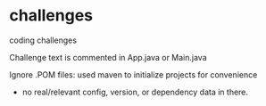 # challenges
coding challenges

Challenge text is commented in App.java or Main.java

Ignore .POM files: used maven to initialize projects for convenience
   * no real/relevant config, version, or dependency data in there.
